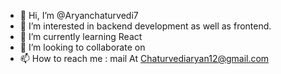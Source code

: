 - 👋 Hi, I’m @Aryanchaturvedi7
- 👀 I’m interested in backend development as well as frontend.
- 🌱 I’m currently learning React
- 💞️ I’m looking to collaborate on 
- 📫 How to reach me : mail At Chaturvediaryan12@gmail.com

<!---
Aryanchaturvedi7/Aryanchaturvedi7 is a ✨ special ✨ repository because its `README.md` (this file) appears on your GitHub profile.
You can click the Preview link to take a look at your changes.
--->
